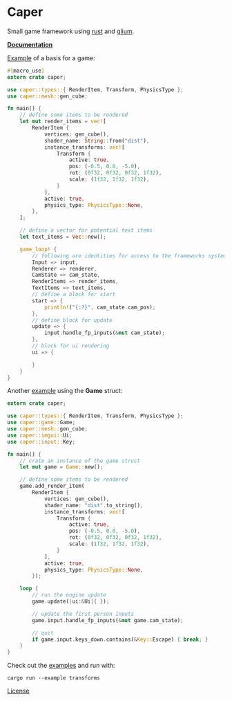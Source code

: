 Caper
========
Small game framework using [rust](https://www.rust-lang.org/) and [glium](https://github.com/tomaka/glium).

[**Documentation**](https://shockham.github.io/caper/caper/)

[Example](https://github.com/shockham/caper/blob/master/examples/simple.rs) of a basis for a game:
```rust
#[macro_use]
extern crate caper;

use caper::types::{ RenderItem, Transform, PhysicsType };
use caper::mesh::gen_cube;

fn main() {
    // define some items to be rendered
    let mut render_items = vec![
        RenderItem {
            vertices: gen_cube(),
            shader_name: String::from("dist"),
            instance_transforms: vec![
                Transform {
                    active: true,
                    pos: (-0.5, 0.0, -5.0),
                    rot: (0f32, 0f32, 0f32, 1f32),
                    scale: (1f32, 1f32, 1f32),
                }
            ],
            active: true,
            physics_type: PhysicsType::None,
        },
    ];

    // define a vector for potential text items
    let text_items = Vec::new();

    game_loop! {
        // following are identities for access to the frameworks systems
        Input => input,
        Renderer => renderer,
        CamState => cam_state,
        RenderItems => render_items,
        TextItems => text_items,
        // define a block for start
        start => {
            println!("{:?}", cam_state.cam_pos);
        },
        // define block for update
        update => {
            input.handle_fp_inputs(&mut cam_state);
        },
        // block for ui rendering
        ui => {

        }
    }
}
```

Another [example](https://github.com/shockham/caper/blob/master/examples/game.rs) using the **Game** struct:

```rust
extern crate caper;

use caper::types::{ RenderItem, Transform, PhysicsType };
use caper::game::Game;
use caper::mesh::gen_cube;
use caper::imgui::Ui;
use caper::input::Key;

fn main() {
    // crate an instance of the game struct
    let mut game = Game::new();

    // define some items to be rendered
    game.add_render_item(
        RenderItem {
            vertices: gen_cube(),
            shader_name: "dist".to_string(),
            instance_transforms: vec![
                Transform {
                    active: true,
                    pos: (-0.5, 0.0, -5.0),
                    rot: (0f32, 0f32, 0f32, 1f32),
                    scale: (1f32, 1f32, 1f32),
                }
            ],
            active: true,
            physics_type: PhysicsType::None,
        });

    loop {
        // run the engine update
        game.update(|ui:&Ui|{ });

        // update the first person inputs
        game.input.handle_fp_inputs(&mut game.cam_state);

        // quit
        if game.input.keys_down.contains(&Key::Escape) { break; }
    }
}
```

Check out the [examples](https://github.com/shockham/caper/tree/master/examples) and run with:
```
cargo run --example transforms
```

[License](https://github.com/shockham/caper/blob/master/LICENSE.md)
